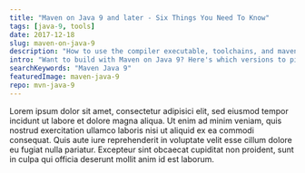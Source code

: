 ```yaml
---
title: "Maven on Java 9 and later - Six Things You Need To Know"
tags: [java-9, tools]
date: 2017-12-18
slug: maven-on-java-9
description: "How to use the compiler executable, toolchains, and mavenrc to run Maven on Java 9 and how to use mvn/jvm.config and profiles to configure your build."
intro: "Want to build with Maven on Java 9? Here's which versions to pick, how to use the compiler executable, toolchains, and mavenrc to run Maven on Java 9, and how to use mvn/jvm.config and profiles to configure your build for Java 8 and 9."
searchKeywords: "Maven Java 9"
featuredImage: maven-java-9
repo: mvn-java-9
---
```


Lorem ipsum dolor sit amet, consectetur adipisici elit, sed eiusmod tempor incidunt ut labore et dolore magna aliqua.
Ut enim ad minim veniam, quis nostrud exercitation ullamco laboris nisi ut aliquid ex ea commodi consequat.
Quis aute iure reprehenderit in voluptate velit esse cillum dolore eu fugiat nulla pariatur.
Excepteur sint obcaecat cupiditat non proident, sunt in culpa qui officia deserunt mollit anim id est laborum.